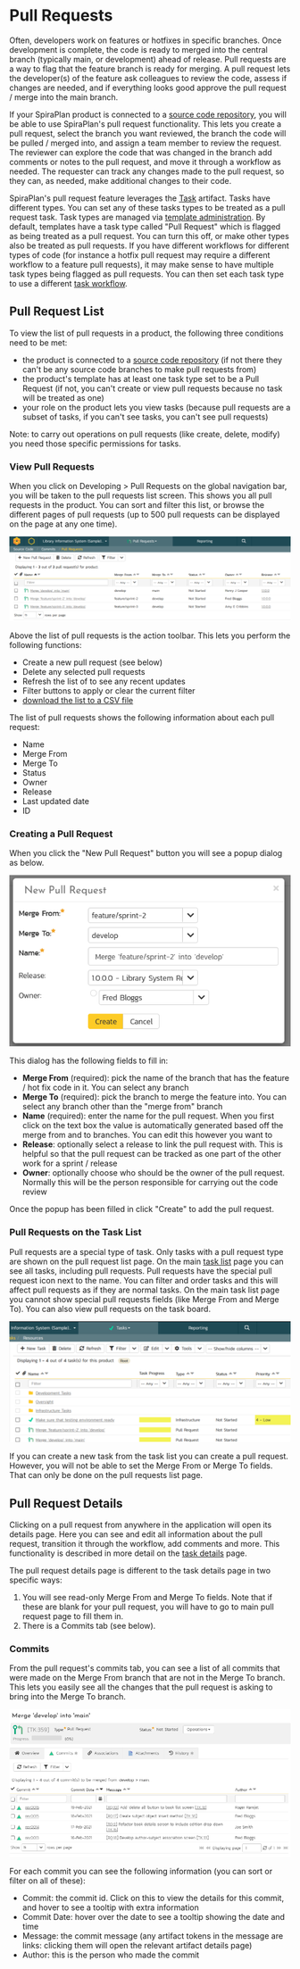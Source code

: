 # Pull Requests
Often, developers work on features or hotfixes in specific branches. Once development is complete, the code is ready to merged into the central branch (typically main, or development) ahead of release. Pull requests are a way to flag that the feature branch is ready for merging. A pull request lets the developer(s) of the feature ask colleagues to review the code, assess if changes are needed, and if everything looks good  approve the pull request / merge into the main branch.

If your SpiraPlan product is connected to a [source code repository](Source-Code.md), you will be able to use SpiraPlan's pull request functionality. This lets you create a pull request, select the branch you want reviewed, the branch the code will be pulled / merged into, and assign a team member to review the request. The reviewer can explore the code that was changed in the branch add comments or notes to the pull request, and move it through a workflow as needed. The requester can track any changes made to the pull request, so they can, as needed, make additional changes to their code.

SpiraPlan's pull request feature leverages the [Task](Task-Tracking.md) artifact. Tasks have different types. You can set any of these tasks types to be treated as a pull request task. Task types are managed via [template administration](../Spira-Administration-Guide/Template-Tasks.md/#types). By default, templates have a task type called "Pull Request" which is flagged as being treated as a pull request. You can turn this off, or make other types also be treated as pull requests. If you have different workflows for different types of code (for instance a hotfix pull request may require a different workflow to a feature pull requests), it may make sense to have multiple task types being flagged as pull requests. You can then set each task type to use a different [task workflow](../Spira-Administration-Guide/Template-Tasks.md/#task-workflows).

## Pull Request List
To view the list of pull requests in a product, the following three conditions need to be met:

- the product is connected to a [source code repository](Source-Code.md) (if not there they can't be any source code branches to make pull requests from)
- the product's template has at least one task type set to be a Pull Request (if not, you can't create or view pull requests because no task will be treated as one)
- your role on the product lets you view tasks (because pull requests are a subset of tasks, if you can't see tasks, you can't see pull requests)

Note: to carry out operations on pull requests (like create, delete, modify) you need those specific permissions for tasks.

### View Pull Requests
When you click on Developing \> Pull Requests on the global navigation bar, you will be taken to the pull requests list screen. This shows you all pull requests in the product. You can sort and filter this list, or browse the different pages of pull requests (up to 500 pull requests can be displayed on the page at any one time).

![List of pull requests](img/Pull_Requests_List.png)

Above the list of pull requests is the action toolbar. This lets you perform the following functions:

- Create a new pull request (see below)
- Delete any selected pull requests
- Refresh the list of to see any recent updates
- Filter buttons to apply or clear the current filter
- [download the list to a CSV file](Application-Wide.md/#download-as-csv)

The list of pull requests shows the following information about each pull request:

- Name
- Merge From
- Merge To
- Status
- Owner
- Release
- Last updated date
- ID

### Creating a Pull Request
When you click the "New Pull Request" button you will see a popup dialog as below.

![dialog for adding a new pull request](img/Pull_Requests_Add.png)

This dialog has the following fields to fill in:

- **Merge From** (required): pick the name of the branch that has the feature / hot fix code in it. You can select any branch
- **Merge To** (required): pick the branch to merge the feature into. You can select any branch other than the "merge from" branch
- **Name** (required): enter the name for the pull request. When you first click on the text box the value is automatically generated based off the merge from and to branches. You can edit this however you want to
- **Release**: optionally select a release to link the pull request with. This is helpful so that the pull request can be tracked as one part of the other work for a sprint / release
- **Owner**: optionally choose who should be the owner of the pull request. Normally this will be the person responsible for carrying out the code review

Once the popup has been filled in click "Create" to add the pull request.

### Pull Requests on the Task List
Pull requests are a special type of task. Only tasks with a pull request type are shown on the pull request list page. On the main [task list](Task-Tracking.md/#task-list) page you can see all tasks, including pull requests. Pull requests have the special pull request icon next to the name. You can filter and order tasks and this will affect pull requests as if they are normal tasks. On the main task list page you cannot show special pull requests fields (like Merge From and Merge To). You can also view pull requests on the task board.

![List of tasks with pull requests](img/Pull_Requests_TaskList.png)

If you can create a new task from the task list you can create a pull request. However, you will not be able to set the Merge From or Merge To fields. That can only be done on the pull requests list page. 

## Pull Request Details
Clicking on a pull request from anywhere in the application will open its details page. Here you can see and edit all information about the pull request, transition it through the workflow, add comments and more. This functionality is described in more detail on the [task details](Task-Tracking.md/#task-list) page.

The pull request details page is different to the task details page in two specific ways:

1. You will see read-only Merge From and Merge To fields. Note that if these are blank for your pull request, you will have to go to main pull request page to fill them in.
2. There is a Commits tab (see below).

### Commits
From the pull request's commits tab, you can see a list of all commits that were made on the Merge From branch that are not in the Merge To branch. This lets you easily see all the changes that the pull request is asking to bring into the Merge To branch.

![Pull Request commits tab](img/Pull_Requests_Commits.png)

For each commit you can see the following information (you can sort or filter on all of these):

- Commit: the commit id. Click on this to view the details for this commit, and hover to see a tooltip with extra information
- Commit Date: hover over the date to see a tooltip showing the date and time
- Message: the commit message (any artifact tokens in the message are links: clicking them will open the relevant artifact details page)
- Author: this is the person who made the commit